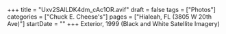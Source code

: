 +++
title = "Uxv2SAlLDK4dm_cAc1OR.avif"
draft = false
tags = ["Photos"]
categories = ["Chuck E. Cheese's"]
pages = ["Hialeah, FL (3805 W 20th Ave)"]
startDate = ""
+++
Exterior, 1999 (Black and White Satellite Imagery)
